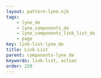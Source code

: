 ```yaml
---
layout: pattern-lyne.njk
tags: 
    - lyne_de
    - lyne_components_de
    - lyne_components_link_list_de
    - page
key: link-list-lyne_de
title: Link-List
parent: components-lyne_de
keywords: link-list, action
order: 220
---
```

